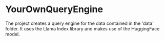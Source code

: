 # YourOwnQueryEngine

The project creates a query engine for the data contained in the 'data' folder. It uses the Llama Index library and makes use of the HuggingFace model. 
